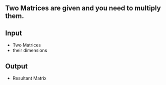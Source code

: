 ## Two Matrices are given and you need to multiply them.

## Input

- Two Matrices
- their dimensions

## Output

- Resultant Matrix
